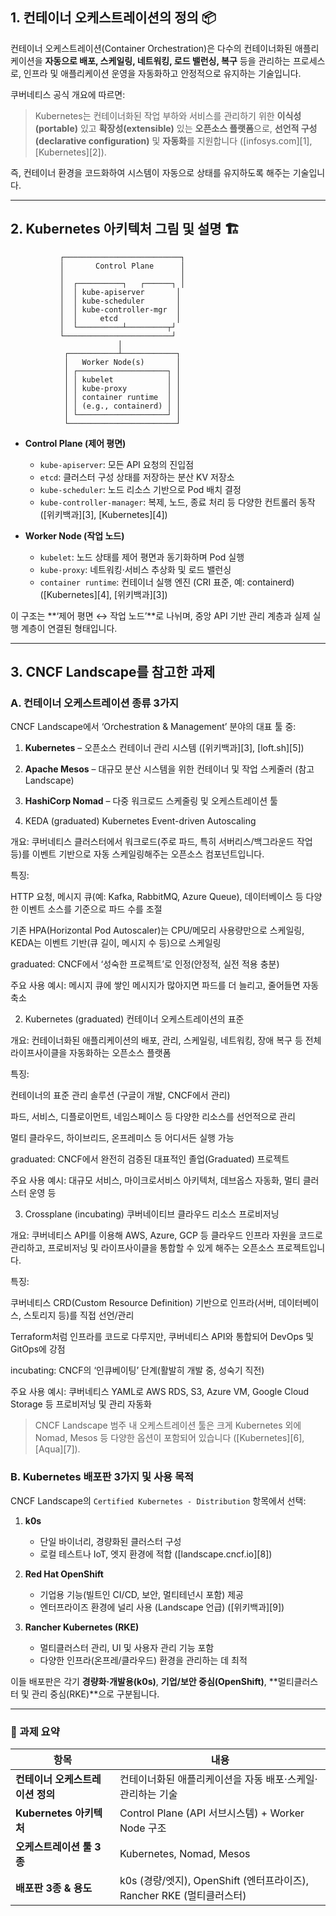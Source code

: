 ## 1. 컨테이너 오케스트레이션의 정의 📦

컨테이너 오케스트레이션(Container Orchestration)은 다수의 컨테이너화된 애플리케이션을 **자동으로 배포, 스케일링, 네트워킹, 로드 밸런싱, 복구** 등을 관리하는 프로세스로, 인프라 및 애플리케이션 운영을 자동화하고 안정적으로 유지하는 기술입니다.

쿠버네티스 공식 개요에 따르면:

> Kubernetes는 컨테이너화된 작업 부하와 서비스를 관리하기 위한 **이식성(portable)** 있고 **확장성(extensible)** 있는 **오픈소스 플랫폼**으로, **선언적 구성(declarative configuration)** 및 **자동화**를 지원합니다 ([infosys.com][1], [Kubernetes][2]).

즉, 컨테이너 환경을 코드화하여 시스템이 자동으로 상태를 유지하도록 해주는 기술입니다.

---

## 2. Kubernetes 아키텍처 그림 및 설명 🏗

```
           ┌──────────────────────────┐
           │       Control Plane      │
           │                          │
           │  ┌──────────┐   ┌──────┐ │
           │  │ kube-apiserver       │
           │  │ kube-scheduler       │
           │  │ kube-controller-mgr  │
           │  │     etcd             │
           │  └──────────┴─────────┬┘
           └────────────────────────┘
                        │
            ┌───────────┴────────────┐
            │   Worker Node(s)       │
            │ ┌────────────────────┐ │
            │ │ kubelet            │ │
            │ │ kube-proxy         │ │
            │ │ container runtime  │ │
            │ │ (e.g., containerd) │ │
            │ └────────────────────┘ │
            └────────────────────────┘
```

-   **Control Plane (제어 평면)**

    -   `kube-apiserver`: 모든 API 요청의 진입점
    -   `etcd`: 클러스터 구성 상태를 저장하는 분산 KV 저장소
    -   `kube-scheduler`: 노드 리소스 기반으로 Pod 배치 결정
    -   `kube-controller-manager`: 복제, 노드, 종료 처리 등 다양한 컨트롤러 동작 ([위키백과][3], [Kubernetes][4])

-   **Worker Node (작업 노드)**

    -   `kubelet`: 노드 상태를 제어 평면과 동기화하며 Pod 실행
    -   `kube-proxy`: 네트워킹·서비스 추상화 및 로드 밸런싱
    -   `container runtime`: 컨테이너 실행 엔진 (CRI 표준, 예: containerd) ([Kubernetes][4], [위키백과][3])

이 구조는 **‘제어 평면 ↔ 작업 노드’**로 나뉘며, 중앙 API 기반 관리 계층과 실제 실행 계층이 연결된 형태입니다.

---

## 3. CNCF Landscape를 참고한 과제

### A. 컨테이너 오케스트레이션 종류 3가지

CNCF Landscape에서 ‘Orchestration & Management’ 분야의 대표 툴 중:

1. **Kubernetes** – 오픈소스 컨테이너 관리 시스템 ([위키백과][3], [loft.sh][5])
2. **Apache Mesos** – 대규모 분산 시스템을 위한 컨테이너 및 작업 스케줄러 (참고 Landscape)
3. **HashiCorp Nomad** – 다중 워크로드 스케줄링 및 오케스트레이션 툴

4. KEDA (graduated)
   Kubernetes Event-driven Autoscaling

개요:
쿠버네티스 클러스터에서 워크로드(주로 파드, 특히 서버리스/백그라운드 작업 등)를 이벤트 기반으로 자동 스케일링해주는 오픈소스 컴포넌트입니다.

특징:

HTTP 요청, 메시지 큐(예: Kafka, RabbitMQ, Azure Queue), 데이터베이스 등 다양한 이벤트 소스를 기준으로 파드 수를 조절

기존 HPA(Horizontal Pod Autoscaler)는 CPU/메모리 사용량만으로 스케일링,
KEDA는 이벤트 기반(큐 길이, 메시지 수 등)으로 스케일링

graduated: CNCF에서 ‘성숙한 프로젝트’로 인정(안정적, 실전 적용 충분)

주요 사용 예시:
메시지 큐에 쌓인 메시지가 많아지면 파드를 더 늘리고, 줄어들면 자동 축소

2. Kubernetes (graduated)
   컨테이너 오케스트레이션의 표준

개요:
컨테이너화된 애플리케이션의 배포, 관리, 스케일링, 네트워킹, 장애 복구 등 전체 라이프사이클을 자동화하는 오픈소스 플랫폼

특징:

컨테이너의 표준 관리 솔루션 (구글이 개발, CNCF에서 관리)

파드, 서비스, 디플로이먼트, 네임스페이스 등 다양한 리소스를 선언적으로 관리

멀티 클라우드, 하이브리드, 온프레미스 등 어디서든 실행 가능

graduated: CNCF에서 완전히 검증된 대표적인 졸업(Graduated) 프로젝트

주요 사용 예시:
대규모 서비스, 마이크로서비스 아키텍처, 데브옵스 자동화, 멀티 클러스터 운영 등

3. Crossplane (incubating)
   쿠버네이티브 클라우드 리소스 프로비저닝

개요:
쿠버네티스 API를 이용해 AWS, Azure, GCP 등 클라우드 인프라 자원을 코드로 관리하고, 프로비저닝 및 라이프사이클을 통합할 수 있게 해주는 오픈소스 프로젝트입니다.

특징:

쿠버네티스 CRD(Custom Resource Definition) 기반으로 인프라(서버, 데이터베이스, 스토리지 등)를 직접 선언/관리

Terraform처럼 인프라를 코드로 다루지만, 쿠버네티스 API와 통합되어 DevOps 및 GitOps에 강점

incubating: CNCF의 ‘인큐베이팅’ 단계(활발히 개발 중, 성숙기 직전)

주요 사용 예시:
쿠버네티스 YAML로 AWS RDS, S3, Azure VM, Google Cloud Storage 등 프로비저닝 및 관리 자동화

> CNCF Landscape 범주 내 오케스트레이션 툴은 크게 Kubernetes 외에 Nomad, Mesos 등 다양한 옵션이 포함되어 있습니다 ([Kubernetes][6], [Aqua][7]).

### B. Kubernetes 배포판 3가지 및 사용 목적

CNCF Landscape의 `Certified Kubernetes - Distribution` 항목에서 선택:

1. **k0s**

    - 단일 바이너리, 경량화된 클러스터 구성
    - 로컬 테스트나 IoT, 엣지 환경에 적합 ([landscape.cncf.io][8])

2. **Red Hat OpenShift**

    - 기업용 기능(빌트인 CI/CD, 보안, 멀티테넌시 포함) 제공
    - 엔터프라이즈 환경에 널리 사용 (Landscape 언급) ([위키백과][9])

3. **Rancher Kubernetes (RKE)**

    - 멀티클러스터 관리, UI 및 사용자 관리 기능 포함
    - 다양한 인프라(온프레/클라우드) 환경을 관리하는 데 최적

이들 배포판은 각기 **경량화·개발용(k0s)**, **기업/보안 중심(OpenShift)**, \*\*멀티클러스터 및 관리 중심(RKE)\*\*으로 구분됩니다.

---

### 📌 과제 요약

| 항목                             | 내용                                                                  |
| -------------------------------- | --------------------------------------------------------------------- |
| **컨테이너 오케스트레이션 정의** | 컨테이너화된 애플리케이션을 자동 배포·스케일·관리하는 기술            |
| **Kubernetes 아키텍처**          | Control Plane (API 서브시스템) + Worker Node 구조                     |
| **오케스트레이션 툴 3종**        | Kubernetes, Nomad, Mesos                                              |
| **배포판 3종 & 용도**            | k0s (경량/엣지), OpenShift (엔터프라이즈), Rancher RKE (멀티클러스터) |
